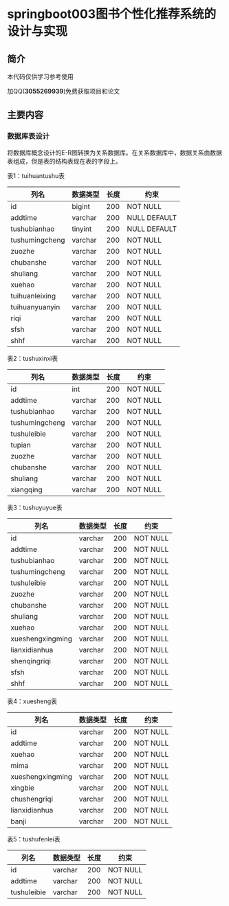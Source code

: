 # springboot003图书个性化推荐系统的设计与实现

## 简介

本代码仅供学习参考使用

加QQ(**3055269939**)免费获取项目和论文

## 主要内容

### 数据库表设计

将数据库概念设计的E-R图转换为关系数据库。在关系数据库中，数据关系由数据表组成，但是表的结构表现在表的字段上。

表1：tuihuantushu表

| 列名           | 数据类型 | 长度 | 约束         |
| -------------- | -------- | ---- | ------------ |
| id             | bigint   | 200  | NOT NULL     |
| addtime        | varchar  | 200  | NULL DEFAULT |
| tushubianhao   | tinyint  | 200  | NULL DEFAULT |
| tushumingcheng | varchar  | 200  | NOT NULL     |
| zuozhe         | varchar  | 200  | NOT NULL     |
| chubanshe      | varchar  | 200  | NOT NULL     |
| shuliang       | varchar  | 200  | NOT NULL     |
| xuehao         | varchar  | 200  | NOT NULL     |
| tuihuanleixing | varchar  | 200  | NOT NULL     |
| tuihuanyuanyin | varchar  | 200  | NOT NULL     |
| riqi           | varchar  | 200  | NOT NULL     |
| sfsh           | varchar  | 200  | NOT NULL     |
| shhf           | varchar  | 200  | NOT NULL     |

 

表2：tushuxinxi表

| 列名           | 数据类型 | 长度 | 约束     |
| -------------- | -------- | ---- | -------- |
| id             | int      | 200  | NOT NULL |
| addtime        | varchar  | 200  | NOT NULL |
| tushubianhao   | varchar  | 200  | NOT NULL |
| tushumingcheng | varchar  | 200  | NOT NULL |
| tushuleibie    | varchar  | 200  | NOT NULL |
| tupian         | varchar  | 200  | NOT NULL |
| zuozhe         | varchar  | 200  | NOT NULL |
| chubanshe      | varchar  | 200  | NOT NULL |
| shuliang       | varchar  | 200  | NOT NULL |
| xiangqing      | varchar  | 200  | NOT NULL |

 

表3：tushuyuyue表

| 列名             | 数据类型 | 长度 | 约束     |
| ---------------- | -------- | ---- | -------- |
| id               | varchar  | 200  | NOT NULL |
| addtime          | varchar  | 200  | NOT NULL |
| tushubianhao     | varchar  | 200  | NOT NULL |
| tushumingcheng   | varchar  | 200  | NOT NULL |
| tushuleibie      | varchar  | 200  | NOT NULL |
| zuozhe           | varchar  | 200  | NOT NULL |
| chubanshe        | varchar  | 200  | NOT NULL |
| shuliang         | varchar  | 200  | NOT NULL |
| xuehao           | varchar  | 200  | NOT NULL |
| xueshengxingming | varchar  | 200  | NOT NULL |
| lianxidianhua    | varchar  | 200  | NOT NULL |
| shenqingriqi     | varchar  | 200  | NOT NULL |
| sfsh             | varchar  | 200  | NOT NULL |
| shhf             | varchar  | 200  | NOT NULL |

 

表4：xuesheng表

| 列名             | 数据类型 | 长度 | 约束     |
| ---------------- | -------- | ---- | -------- |
| id               | varchar  | 200  | NOT NULL |
| addtime          | varchar  | 200  | NOT NULL |
| xuehao           | varchar  | 200  | NOT NULL |
| mima             | varchar  | 200  | NOT NULL |
| xueshengxingming | varchar  | 200  | NOT NULL |
| xingbie          | varchar  | 200  | NOT NULL |
| chushengriqi     | varchar  | 200  | NOT NULL |
| lianxidianhua    | varchar  | 200  | NOT NULL |
| banji            | varchar  | 200  | NOT NULL |

表5：tushufenlei表

| 列名        | 数据类型 | 长度 | 约束     |
| ----------- | -------- | ---- | -------- |
| id          | varchar  | 200  | NOT NULL |
| addtime     | varchar  | 200  | NOT NULL |
| tushuleibie | varchar  | 200  | NOT NULL |